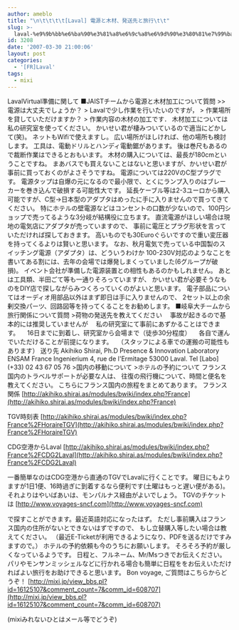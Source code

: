 ```yaml
---
author: ameblo
title: "\n\t\t\t\t[Laval] 電源と木材、発送先と旅行\t\t"
slug: >-
  laval-%e9%9b%bb%e6%ba%90%e3%81%a8%e6%9c%a8%e6%9d%90%e3%80%81%e7%99%ba%e9%80%81%e5%85%88%e3%81%a8%e6%97%85%e8%a1%8c
id: 3208
date: '2007-03-30 21:00:06'
layout: post
categories:
  - '[FR]Laval'
tags:
  - mixi
---
```


LavalVirtual準備に関して ■JAISTチームから電源と木材加工について質問 >> 電源は大丈夫でしょうか？ > Lavalで少し作業を行いたいのですが， > 作業場所を貸していただけますか？ > 作業内容の木材の加工です． 木材加工については私の研究室を使ってください。 かいせい君が棲みついているので適当にどかして(笑)。 ネットもWifiで使えますし。 広い場所がほしければ、他の場所も検討します。 工具は、電動ドリルとハンディ電動鋸があります。 後は巻尺もあるので裁断作業はできるとおもいます。 木材の購入については、最長が180cmということですね。 まあバスでも買えないことはないと思いますが、かいせい君が事前に買っておくのがよさそうですね。 電源については220VのC型プラグです。 電源タップは自爆の元になるので最小限で、とくにランプ入りのはブレーカーを巻き込んで破損する可能性大です。 延長ケーブル等は2-3ユーロから購入可能ですが、C型→日本型のアダプタはめったに手に入りませんので買ってきてください。 特にホテルの壁電源などはコンセントの口数が少ないので、100円ショップで売ってるような3分岐が結構役に立ちます。 直流電源がほしい場合は現地の電気店にアダプタが売っていますので、 事前に電圧とプラグ形状を言っていただければ探しておきます。 高いものでも30Euroぐらいですので重い変圧器を持ってくるよりは賢いと思います。 なお、秋月電気で売っている中国製のスイッチング電源（アダプタ）は、どういうわけか 100-230V対応のようなことを書いてある割には、去年の会場では爆発しまくっていました(6グループが破損)。 イベント会社が準備した電源装置との相性もあるのかもしれません。 あとは工具類、半田ごて等も一通りそろっていますが、 かいせい君が必要そうなものをDIY店で探しながらみつくろっていくのがよいと思います。 電子部品についてはオーディオ用部品以外はまず即日は手に入りませんので、 2セット以上の余剰交換パーツ、回路図等を持ってくることをお勧めします。 ■岐阜大チームから旅行関係について質問 >荷物の発送先を教えてください 　事故が起きるので基本的には推奨していませんが 　私の研究室にて事前にあずかることはできます。 　16日までに到着し、研究室から会場まで（徒歩30分程度） 　各自で運んでいただけることが前提になります。 　（スタッフによる車での運搬の可能性もあります） 送り先 Akihiko Shirai, Ph.D Presence & Innovation Laboratory ENSAM France Ingenierium 4, rue de l'Ermitage 53000 Laval. Tel [Labo] (+33) 02 43 67 05 76 >国内の移動について >ホテルの予約について フランス国内のトラベルサポートが必要な人は、 往復の飛行機について、時間と便名を教えてください。 こちらにフランス国内の旅程をまとめてあります。 フランス関係 [http://akihiko.shirai.as/modules/bwiki/index.php?France](http://akihiko.shirai.as/modules/bwiki/index.php?France)

TGV時刻表 [http://akihiko.shirai.as/modules/bwiki/index.php?France%2FHoraireTGV](http://akihiko.shirai.as/modules/bwiki/index.php?France%2FHoraireTGV)

CDG空港からLaval [http://akihiko.shirai.as/modules/bwiki/index.php?France%2FCDG2Laval](http://akihiko.shirai.as/modules/bwiki/index.php?France%2FCDG2Laval)

一番簡単なのはCDG空港から直通のTGVでLavalに行くことです。 曜日にもよりますが1日1便、16時過ぎに到着するなら便利です(土曜はもっと遅い便がある)。 それよりはやいばあいは、モンパルナス経由がよいでしょう。 TGVのチケットは [http://www.voyages-sncf.com](http://www.voyages-sncf.com)

で探すことができます。最近英語対応になったはず。 ただし事前購入はフランス国内の住所がないとできないはずですので、 もし立替購入等したい場合は教えてください。 （最近E-Ticketが利用できるようになり、PDFを送るだけですみますので。） ホテルの予約依頼も今のうちにお願いします。 そろそろ予約が厳しくなっているようです。 日程と、フルネーム、Mr/Msつきでお伝えください。 パリやモンサンミッシェルなどに行かれる場合も簡単に日程ををお伝えいただければよい旅行をお助けできると思います。 Bon voyage, ご質問はこちらからどうぞ！ [http://mixi.jp/view_bbs.pl?id=16125107&comment_count=7&comm_id=608707](http://mixi.jp/view_bbs.pl?id=16125107&comment_count=7&comm_id=608707)

(mixiみれないひとはメール等でどうぞ)